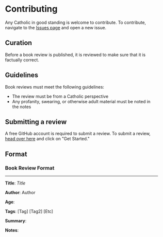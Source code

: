 # Contributing


Any Catholic in good standing is welcome to contribute. To contribute, navigate to the [Issues page](https://github.com/servusDei2018/The-Catholic-Book-Review/issues) and open a new issue.

## Curation

Before a book review is published, it is reviewed to make sure that it is factually correct.

## Guidelines

Book reviews must meet the following guidelines:

- The review must be from a Catholic perspective
- Any profanity, swearing, or otherwise adult material must be noted in the notes

## Submitting a review

A free GitHub account is required to submit a review. To submit a review, [head over here](https://github.com/servusDei2018/The-Catholic-Book-Review/issues/new/choose) and click on "Get Started."

## Format

### Book Review Format
___

__Title__: *Title*

__Author__: Author

__Age__:

__Tags__: [Tag] [Tag2] [Etc]


__Summary__:


__Notes__:
